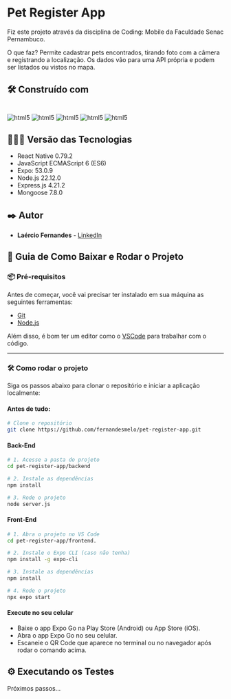 # Pet Register App 
Fiz este projeto através da disciplina de Coding: Mobile da Faculdade Senac Pernambuco.

O que faz?
Permite cadastrar pets encontrados, tirando foto com a câmera e registrando a localização. Os dados vão para uma API própria e podem ser listados ou vistos no mapa.

## 🛠️ Construído com

<div style="display: inline-block"><br/>
  <img align="center" alt="html5" src="https://img.shields.io/badge/React_Native-20232A?style=for-the-badge&logo=react&logoColor=61DAFB" />
  <img align="center" alt="html5" src="https://img.shields.io/badge/JavaScript-F7DF1E?style=for-the-badge&logo=javascript&logoColor=black" />
  <img align="center" alt="html5" src="https://img.shields.io/badge/Node.js-43853D?style=for-the-badge&logo=node.js&logoColor=white" /> 
  <img align="center" alt="html5" src="https://img.shields.io/badge/Express.js-404D59?style=for-the-badge" />  
  <img align="center" alt="html5" src="https://img.shields.io/badge/MongoDB-4EA94B?style=for-the-badge&logo=mongodb&logoColor=white" />
</div><br/>

## 👨🏽‍💻 Versão das Tecnologias

* React Native 0.79.2
* JavaScript ECMAScript 6 (ES6)
* Expo: 53.0.9
* Node.js 22.12.0
* Express.js 4.21.2
* Mongoose 7.8.0

## ✒️ Autor

* **Laércio Fernandes** - [LinkedIn](https://www.linkedin.com/in/laercio-fernandes/)

## 🚀 Guia de Como Baixar e Rodar o Projeto

### 📦 Pré-requisitos

Antes de começar, você vai precisar ter instalado em sua máquina as seguintes ferramentas:

- [Git](https://git-scm.com)
- [Node.js](https://nodejs.org)

Além disso, é bom ter um editor como o [VSCode](https://code.visualstudio.com/) para trabalhar com o código.

---

### 🛠️ Como rodar o projeto

Siga os passos abaixo para clonar o repositório e iniciar a aplicação localmente:

#### Antes de tudo:
```bash
# Clone o repositório
git clone https://github.com/fernandesmelo/pet-register-app.git
```
#### Back-End
```bash
# 1. Acesse a pasta do projeto
cd pet-register-app/backend

# 2. Instale as dependências
npm install

# 3. Rode o projeto
node server.js
```

#### Front-End
```bash
# 1. Abra o projeto no VS Code
cd pet-register-app/frontend.

# 2. Instale o Expo CLI (caso não tenha)
npm install -g expo-cli

# 3. Instale as dependências
npm install

# 4. Rode o projeto
npx expo start
```
#### Execute no seu celular
* Baixe o app Expo Go na Play Store (Android) ou App Store (iOS).
* Abra o app Expo Go no seu celular.
* Escaneie o QR Code que aparece no terminal ou no navegador após rodar o comando acima.
  
## ⚙️ Executando os Testes
Próximos passos...

